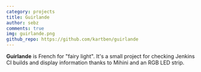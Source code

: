 ```yaml
---
category: projects
title: Guirlande
author: sebz
comments: true
img: guirlande.png
github_repo: https://github.com/kartben/guirlande
---
```

__Guirlande__ is French for "fairy light". It's a small project for checking Jenkins CI builds and display information thanks to Mihini and an RGB LED strip.